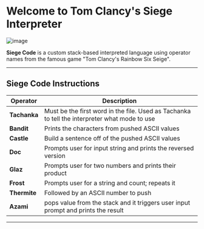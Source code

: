 #  Welcome to Tom Clancy's Siege Interpreter 

![image](https://github.com/user-attachments/assets/36fc7e8c-9abd-4694-a932-efb74b301a25)

**Siege Code** is a custom stack-based interpreted language using operator names from the famous game "Tom Clancy's Rainbow Six Seige". 

---



## Siege Code Instructions

| Operator     | Description                                      |
|--------------|--------------------------------------------------|
| **Tachanka** | Must be the first word in the file. Used as Tachanka <mode>  to tell the interpreter what mode to use |
| **Bandit**   | Prints the characters from pushed ASCII values         |
| **Castle**   | Build a sentence off of the pushed ASCII values        |
| **Doc**      | Prompts user for input string and prints the reversed version |
| **Glaz**     | Prompts user for two numbers and prints their product |
| **Frost**    | Prompts user for a string and count; repeats it  |
| **Thermite** | Followed by an ASCII number to push |
| **Azami**    | pops value from the stack and it triggers user input prompt and prints the result |

---
